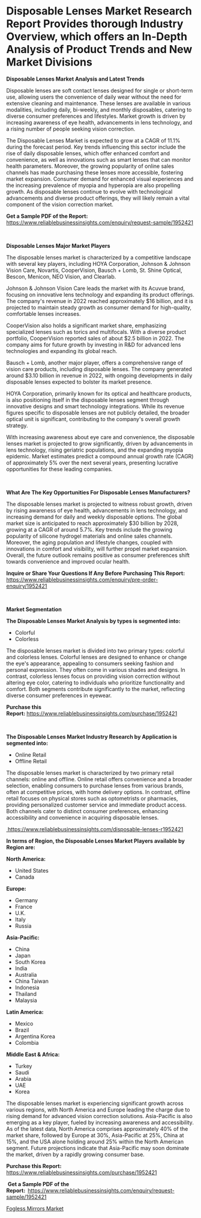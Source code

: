<p><h1>Disposable Lenses Market Research Report Provides thorough Industry Overview, which offers an In-Depth Analysis of Product Trends and New Market Divisions</h1></p><p><strong>Disposable Lenses Market Analysis and Latest Trends</strong></p>
<p><p>Disposable lenses are soft contact lenses designed for single or short-term use, allowing users the convenience of daily wear without the need for extensive cleaning and maintenance. These lenses are available in various modalities, including daily, bi-weekly, and monthly disposables, catering to diverse consumer preferences and lifestyles. Market growth is driven by increasing awareness of eye health, advancements in lens technology, and a rising number of people seeking vision correction.</p><p>The Disposable Lenses Market is expected to grow at a CAGR of 11.1% during the forecast period. Key trends influencing this sector include the rise of daily disposable lenses, which offer enhanced comfort and convenience, as well as innovations such as smart lenses that can monitor health parameters. Moreover, the growing popularity of online sales channels has made purchasing these lenses more accessible, fostering market expansion. Consumer demand for enhanced visual experiences and the increasing prevalence of myopia and hyperopia are also propelling growth. As disposable lenses continue to evolve with technological advancements and diverse product offerings, they will likely remain a vital component of the vision correction market.</p></p>
<p><strong>Get a Sample PDF of the Report:&nbsp;</strong> <a href="https://www.reliablebusinessinsights.com/enquiry/request-sample/1952421?utm_campaign=2244&utm_medium=2&utm_source=Github&utm_content=ia&utm_term=08022025&utm_id=disposable-lenses">https://www.reliablebusinessinsights.com/enquiry/request-sample/1952421</a></p>
<p>&nbsp;</p>
<p><strong>Disposable Lenses Major Market Players</strong></p>
<p><p>The disposable lenses market is characterized by a competitive landscape with several key players, including HOYA Corporation, Johnson & Johnson Vision Care, Novartis, CooperVision, Bausch + Lomb, St. Shine Optical, Bescon, Menicon, NEO Vision, and Clearlab. </p><p>Johnson & Johnson Vision Care leads the market with its Acuvue brand, focusing on innovative lens technology and expanding its product offerings. The company's revenue in 2022 reached approximately $16 billion, and it is projected to maintain steady growth as consumer demand for high-quality, comfortable lenses increases.</p><p>CooperVision also holds a significant market share, emphasizing specialized lenses such as torics and multifocals. With a diverse product portfolio, CooperVision reported sales of about $2.5 billion in 2022. The company aims for future growth by investing in R&D for advanced lens technologies and expanding its global reach.</p><p>Bausch + Lomb, another major player, offers a comprehensive range of vision care products, including disposable lenses. The company generated around $3.10 billion in revenue in 2022, with ongoing developments in daily disposable lenses expected to bolster its market presence.</p><p>HOYA Corporation, primarily known for its optical and healthcare products, is also positioning itself in the disposable lenses segment through innovative designs and smart technology integrations. While its revenue figures specific to disposable lenses are not publicly detailed, the broader optical unit is significant, contributing to the company's overall growth strategy.</p><p>With increasing awareness about eye care and convenience, the disposable lenses market is projected to grow significantly, driven by advancements in lens technology, rising geriatric populations, and the expanding myopia epidemic. Market estimates predict a compound annual growth rate (CAGR) of approximately 5% over the next several years, presenting lucrative opportunities for these leading companies.</p></p>
<p>&nbsp;</p>
<p><strong>What Are The Key Opportunities For Disposable Lenses Manufacturers?</strong></p>
<p><p>The disposable lenses market is projected to witness robust growth, driven by rising awareness of eye health, advancements in lens technology, and increasing demand for daily and weekly disposable options. The global market size is anticipated to reach approximately $30 billion by 2028, growing at a CAGR of around 5.7%. Key trends include the growing popularity of silicone hydrogel materials and online sales channels. Moreover, the aging population and lifestyle changes, coupled with innovations in comfort and visibility, will further propel market expansion. Overall, the future outlook remains positive as consumer preferences shift towards convenience and improved ocular health.</p></p>
<p><strong>Inquire or Share Your Questions If Any Before Purchasing This Report:</strong> <a href="https://www.reliablebusinessinsights.com/enquiry/pre-order-enquiry/1952421?utm_campaign=2244&utm_medium=2&utm_source=Github&utm_content=ia&utm_term=08022025&utm_id=disposable-lenses">https://www.reliablebusinessinsights.com/enquiry/pre-order-enquiry/1952421</a></p>
<p>&nbsp;</p>
<p><strong>Market Segmentation</strong></p>
<p><strong>The Disposable Lenses Market Analysis by types is segmented into:</strong></p>
<p><ul><li>Colorful</li><li>Colorless</li></ul></p>
<p><p>The disposable lenses market is divided into two primary types: colorful and colorless lenses. Colorful lenses are designed to enhance or change the eye's appearance, appealing to consumers seeking fashion and personal expression. They often come in various shades and designs. In contrast, colorless lenses focus on providing vision correction without altering eye color, catering to individuals who prioritize functionality and comfort. Both segments contribute significantly to the market, reflecting diverse consumer preferences in eyewear.</p></p>
<p><strong>Purchase this Report:&nbsp;</strong><a href="https://www.reliablebusinessinsights.com/purchase/1952421?utm_campaign=2244&utm_medium=2&utm_source=Github&utm_content=ia&utm_term=08022025&utm_id=disposable-lenses">https://www.reliablebusinessinsights.com/purchase/1952421</a></p>
<p>&nbsp;</p>
<p><strong>The Disposable Lenses Market Industry Research by Application is segmented into:</strong></p>
<p><ul><li>Online Retail</li><li>Offline Retail</li></ul></p>
<p><p>The disposable lenses market is characterized by two primary retail channels: online and offline. Online retail offers convenience and a broader selection, enabling consumers to purchase lenses from various brands, often at competitive prices, with home delivery options. In contrast, offline retail focuses on physical stores such as optometrists or pharmacies, providing personalized customer service and immediate product access. Both channels cater to distinct consumer preferences, enhancing accessibility and convenience in acquiring disposable lenses.</p></p>
<p><a href="https://www.reliablebusinessinsights.com/disposable-lenses-r1952421?utm_campaign=2244&utm_medium=2&utm_source=Github&utm_content=ia&utm_term=08022025&utm_id=disposable-lenses">&nbsp;https://www.reliablebusinessinsights.com/disposable-lenses-r1952421</a></p>
<p><strong>In terms of Region, the Disposable Lenses Market Players available by Region are:</strong></p>
<p>
    <p> <strong> North America: </strong>
        <ul>
            <li>United States</li>
            <li>Canada</li>
        </ul>
        </p> 
    <p> <strong> Europe: </strong>
        <ul>
            <li>Germany</li>
            <li>France</li>
            <li>U.K.</li>
            <li>Italy</li>
            <li>Russia</li>
        </ul>
        </p> 
    <p> <strong> Asia-Pacific: </strong>
        <ul>
            <li>China</li>
            <li>Japan</li>
            <li>South Korea</li>
            <li>India</li>
            <li>Australia</li>
            <li>China Taiwan</li>
            <li>Indonesia</li>
            <li>Thailand</li>
            <li>Malaysia</li>
        </ul>
        </p> 
    <p> <strong> Latin America: </strong>
        <ul>
            <li>Mexico</li>
            <li>Brazil</li>
            <li>Argentina Korea</li>
            <li>Colombia</li>
        </ul>
        </p> 
    <p> <strong> Middle East & Africa: </strong>
        <ul>
            <li>Turkey</li>
            <li>Saudi</li>
            <li>Arabia</li>
            <li>UAE</li>
            <li>Korea</li>
        </ul>
    </p>
    </p>
<p><p>The disposable lenses market is experiencing significant growth across various regions, with North America and Europe leading the charge due to rising demand for advanced vision correction solutions. Asia-Pacific is also emerging as a key player, fueled by increasing awareness and accessibility. As of the latest data, North America comprises approximately 40% of the market share, followed by Europe at 30%, Asia-Pacific at 25%, China at 15%, and the USA alone holding around 25% within the North American segment. Future projections indicate that Asia-Pacific may soon dominate the market, driven by a rapidly growing consumer base.</p></p>
<p><strong>Purchase this Report: </strong><a href="https://www.reliablebusinessinsights.com/purchase/1952421?utm_campaign=2244&utm_medium=2&utm_source=Github&utm_content=ia&utm_term=08022025&utm_id=disposable-lenses">https://www.reliablebusinessinsights.com/purchase/1952421</a></p>
<p>&nbsp;<strong>Get a Sample PDF of the Report:&nbsp;&nbsp;</strong><a href="https://www.reliablebusinessinsights.com/enquiry/request-sample/1952421?utm_campaign=2244&utm_medium=2&utm_source=Github&utm_content=ia&utm_term=08022025&utm_id=disposable-lenses">https://www.reliablebusinessinsights.com/enquiry/request-sample/1952421</a></p>
<p><strong></strong></p>
<p><p><a href="https://github.com/steidmindy199393/Market-Research-Report-List-1/blob/main/fogless-mirrors-market.md?utm_campaign=2244&utm_medium=2&utm_source=Github&utm_content=ia&utm_term=08022025&utm_id=disposable-lenses">Fogless Mirrors Market</a></p></p>